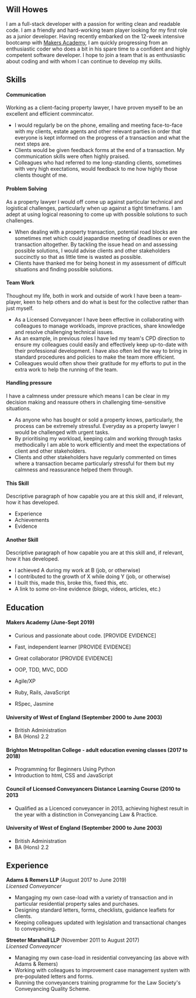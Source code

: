 ## Will Howes

I am a full-stack developer with a passion for writing clean and readable code. I am a friendly and hard-working team player looking for my first role as a junior developer. Having recently embarked on the 12-week intensive bootcamp with [Makers Academy](https://makers.tech/), I am quickly progressing from an enthusiastic coder who does a bit in his spare time to a confident and highly competent software developer. I hope to join a team that is as enthusiastic about coding and with whom I can continue to develop my skills. 

## Skills

#### Communication

Working as a client-facing property lawyer, I have proven myself to be an excellent and efficient commincator.  

- I would regularly be on the phone, emailing and meeting face-to-face with my clients, estate agents and other relevant parties in order that everyone is kept informed on the progress of a transaction and what the next steps are. 
- Clients would be given feedback forms at the end of a transaction. My communication skills were often highly praised.
- Colleagues who had referred to me long-standing clients, sometimes with very high exectations, would feedback to me how highly those clients thought of me.

#### Problem Solving
As a property lawyer I would off come up against particular technical and logistical challenges, particularly when up against a tight timeframs. I am adept at using logical reasoning to come up with possible solutions to such challenges.

- When dealing with a property transaction, potential road blocks are sometimes met which could jeapardise meeting of deadlines or even the transaction altogether. By tackling the issue head on and assessing possible solutions, I would advise clients and other stakeholders succinctly so that as little time is wasted as possible.
- Clients have thanked me for being honest in my assessment of difficult situations and finding possible solutions.

#### Team Work
Thoughout my life, both in work and outside of work I have been a team-player, keen to help others and do what is best for the collective rather than just myself. 

- As a Licensed Conveyancer I have been effective in collaborating with colleagues to manage workloads, improve practices, share knowledge and resolve challenging technical issues.
- As an example, in previous roles I have led my team's CPD direction to ensure my colleagues could easily and effectively keep up-to-date with their professional development. I have also often led the way to bring in standard procedures and policies to make the team more efficient. 
- Colleagues would often show their gratitude for my efforts to put in the extra work to help the running of the team. 

#### Handling pressure
I have a calmness under pressure which means I can be clear in my decision making and reassure others in challenging time-sensitive situations. 

- As anyone who has bought or sold a property knows, particularly, the process can be extremely stressful. Everyday as a property lawyer I would be challenged with urgent tasks. 
- By prioritising my workload, keeping calm and working through tasks methodically I am able to work efficiently and meet the expectations of client and other stakeholders. 
- Clients and other stakeholders have regularly commented on times where a transaction became particularly stressful for them but my calmness and reassurance helped them through.

#### This Skill
Descriptive paragraph of how capable you are at this skill and, if relevant, how it has developed.

- Experience
- Achievements
- Evidence

#### Another Skill

Descriptive paragraph of how capable you are at this skill and, if relevant, how it has developed.

- I achieved A during my work at B (job, or otherwise)
- I contributed to the growth of X while doing Y (job, or otherwise)
- I built this, made this, broke this, fixed this, etc.
- A link to some on-line evidence (blogs, videos, articles, etc.)

## Education

#### Makers Academy (June-Sept 2019)

- Curious and passionate about code. [PROVIDE EVIDENCE]
- Fast, independent learner [PROVIDE EVIDENCE]
- Great collaborator [PROVIDE EVIDENCE]

- OOP, TDD, MVC, DDD
- Agile/XP
- Ruby, Rails, JavaScript
- RSpec, Jasmine

#### University of West of England (September 2000 to June 2003)

- British Administration
- BA (Hons) 2.2

#### Brighton Metropolitan College - adult education evening classes (2017 to 2018)

- Programming for Beginners Using Python
- Introduction to html, CSS and JavaScript

#### Council of Licensed Conveyancers Distance Learning Course (2010 to 2013

- Qualified as a Licenced conveyancer in 2013, achieving highest result in the year with a distinction in Conveyancing Law & Practice. 

#### University of West of England (September 2000 to June 2003)

- British Administration
- BA (Hons) 2.2

## Experience

**Adams & Remers LLP** (August 2017 to June 2019)    
*Licensed Conveyancer*
- Mangaging my own case-load with a variety of transaction and in particular residential property sales and purchases. 
- Designing standard letters, forms, checklists, guidance leaflets for clients. 
- Keeping colleagues updated with legislation and transactional changes to conveyancing. 

**Streeter Marshall LLP** (November 2011 to August 2017)   
*Licensed Conveayncer*  
- Managing my own case-load in residential conveyancing (as above with Adams & Remers)
- Working with colleagues to improvement case management system with pre-populated letters and forms.
- Running the conveyancers training programme for the Law Society's Conveyancing Quality Scheme. 


